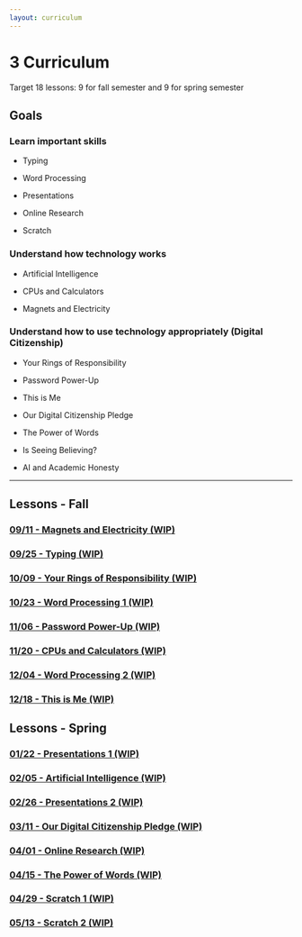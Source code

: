 ```yaml
---
layout: curriculum
---
```


# 3 Curriculum

Target 18 lessons: 9 for fall semester and 9 for spring semester

## Goals

### Learn important skills

* Typing

* Word Processing

* Presentations

* Online Research

* Scratch

### Understand how technology works

* Artificial Intelligence

* CPUs and Calculators

* Magnets and Electricity


### Understand how to use technology appropriately (Digital Citizenship)

* Your Rings of Responsibility

* Password Power-Up

* This is Me

* Our Digital Citizenship Pledge

* The Power of Words

* Is Seeing Believing?

* AI and Academic Honesty

---

## Lessons - Fall

### [09/11 - Magnets and Electricity (WIP)](magnets_and_electricity.md)

### [09/25 - Typing (WIP)](typing.md)

### [10/09 - Your Rings of Responsibility (WIP)](your_rings_of_responsibility.md)

### [10/23 - Word Processing 1 (WIP)](word_processing_1.md)

### [11/06 - Password Power-Up (WIP)](password_power_up.md)

### [11/20 - CPUs and Calculators (WIP)](cpus_and_calculators.md)

### [12/04 - Word Processing 2 (WIP)](word_processing_2.md)

### [12/18 - This is Me (WIP)](this_is_me.md)

## Lessons - Spring

### [01/22 - Presentations 1 (WIP)](presentations_1.md)

### [02/05 - Artificial Intelligence (WIP)](artificial_intelligence.md)

### [02/26 - Presentations 2 (WIP)](presentations_2.md)

### [03/11 - Our Digital Citizenship Pledge (WIP)](our_digital_citizenship_pledge.md)

### [04/01 - Online Research (WIP)](online_research.md)

### [04/15 - The Power of Words (WIP)](the_power_of_words.md)

### [04/29 - Scratch 1 (WIP)](scratch_1.md)

### [05/13 - Scratch 2 (WIP)](scratch_2.md)
